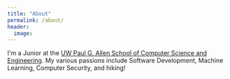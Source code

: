 ```yaml
---
title: "About"
permalink: /about/
header:
  image:
---
```


I'm a Junior at the [UW Paul G. Allen School of Computer Science and Engineering](www.cs.washington.edu). My various passions include Software Development, Machine Learning, Computer Security, and hiking!  
